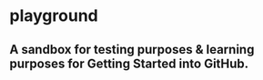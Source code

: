# playground
## A sandbox for testing purposes &amp; learning purposes for Getting Started into GitHub.

